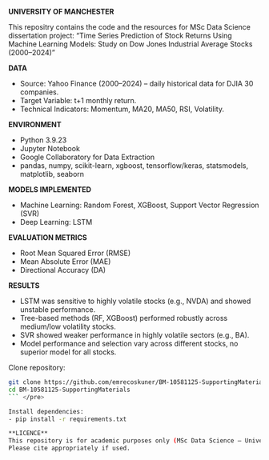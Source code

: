 **UNIVERSITY OF MANCHESTER**

This repositry contains the code and the resources for MSc Data Science dissertation project: 
“Time Series Prediction of Stock Returns Using Machine Learning Models: Study on Dow Jones Industrial Average Stocks (2000–2024)”

**DATA**
- Source: Yahoo Finance (2000–2024) – daily historical data for DJIA 30 companies.
- Target Variable: t+1 monthly return.
- Technical Indicators: Momentum, MA20, MA50, RSI, Volatility.

**ENVIRONMENT**
- Python 3.9.23
- Jupyter Notebook
- Google Collaboratory for Data Extraction
- pandas, numpy, scikit-learn, xgboost, tensorflow/keras, statsmodels, matplotlib, seaborn

**MODELS IMPLEMENTED**
- Machine Learning: Random Forest, XGBoost, Support Vector Regression (SVR)
- Deep Learning: LSTM

**EVALUATION METRICS**
- Root Mean Squared Error (RMSE)
- Mean Absolute Error (MAE)
- Directional Accuracy (DA)

**RESULTS**
- LSTM was sensitive to highly volatile stocks (e.g., NVDA) and showed unstable performance.
- Tree-based methods (RF, XGBoost) performed robustly across medium/low volatility stocks.
- SVR showed weaker performance in highly volatile sectors (e.g., BA).
- Model performance and selection vary across different stocks, no superior model for all stocks.


Clone repository:
```bash
git clone https://github.com/emrecoskuner/BM-10581125-SupportingMaterials.git
cd BM-10581125-SupportingMaterials
``` </pre>

Install dependencies: 
- pip install -r requirements.txt

**LICENCE**
This repository is for academic purposes only (MSc Data Science – University of Manchester).
Please cite appropriately if used.
